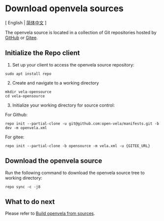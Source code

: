 # Download openvela sources

\[ English | [简体中文](Download_Vela_sources_zh-cn.md) \]

The openvela source is located in a collection of Git repositories hosted by [GitHub](https://github.com/open-Vela) or [Gitee](https://gitee.com/open-vela). 

## Initialize the Repo client

1. Set up your client to access the openvela source repository:

```
sudo apt install repo
```

2. Create and navigate to a working directory

```
mkdir vela-opensource
cd vela-opensource
```

3. Initialize your working directory for source control:

For Github:

```
repo init --partial-clone -u git@github.com:open-vela/manifests.git -b dev -m openvela.xml
```

For gitee:

```
repo init --partial-clone -b opensource -m vela.xml -u {GITEE_URL}
```

## Download the openvela source

Run the following command to download the openvela source tree to working directory:

```
repo sync -c -j8
```

## What to do next
Please refer to [Build openvela from sources](./Build_Vela_from_sources.md).
